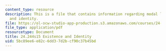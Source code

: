 ```yaml
---
content_type: resource
description: This is a file that contains information regarding modal logic existence
  and identity.
file: https://ol-ocw-studio-app-production.s3.amazonaws.com/courses/24-244-modal-logic-spring-2015/5bc89ee6e82c6dd37d2bcf90c37b45bd_MIT24_244S15_Existence.pdf
file_type: application/pdf
resourcetype: Document
title: 24.244s15 Existence and Identity
uid: 5bc89ee6-e82c-6dd3-7d2b-cf90c37b45bd
---
```

